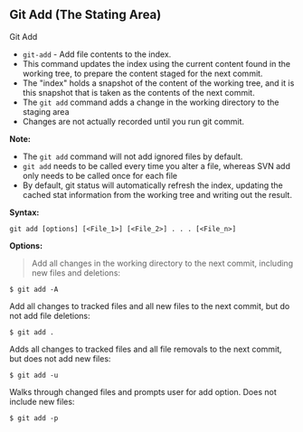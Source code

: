 

## Git Add (The Stating Area)

Git Add
- ```git-add``` - Add file contents to the index.
- This command updates the index using the current content found in the working tree, to prepare the content staged for the next commit.
- The "index" holds a snapshot of the content of the working tree, and it is this snapshot that is taken as the contents of the next commit.
- The ```git add``` command adds a change in the working directory to the staging area
- Changes are not actually recorded until you run git commit.

**Note:**  
- The ```git add``` command will not add ignored files by default.
- ```git add``` needs to be called every time you alter a file, whereas SVN add only needs to be called once for each file
- By default, git status will automatically refresh the index, updating the cached stat information from the working tree and writing out the result.

**Syntax:**
```
git add [options] [<File_1>] [<File_2>] . . . [<File_n>]
```

**Options:**
> Add all changes in the working directory to the next commit, including new files and deletions:
```
$ git add -A
```
Add all changes to tracked files and all new files to the next commit, but do not add file deletions:
```
$ git add .
```
Adds all changes to tracked files and all file removals to the next commit, but does not add new files:
```
$ git add -u
```
Walks through changed files and prompts user for add option. Does not include new files:
```
$ git add -p
```
